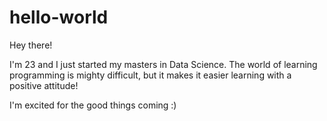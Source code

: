 # hello-world

Hey there! 

I'm 23 and I just started my masters in Data Science. The world of learning programming is mighty difficult, but it makes it easier learning with a positive attitude! 

I'm excited for the good things coming :)
